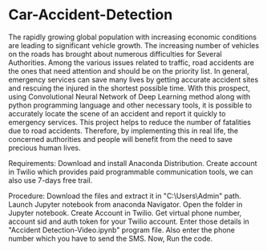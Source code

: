 # Car-Accident-Detection

The rapidly growing global population with increasing economic conditions are leading to significant vehicle growth. The increasing number of vehicles on the roads has brought about numerous difficulties for Several Authorities. Among the various issues related to traffic, road accidents are the ones that need attention and should be on the priority list. In general, emergency services can save many lives by getting accurate accident sites and rescuing the injured in the shortest possible time. With this prospect, using Convolutional Neural Network of Deep Learning method along with python programming language and other necessary tools, it is possible to accurately locate the scene of an accident and report it quickly to emergency services. This project helps to reduce the number of fatalities due to road accidents. Therefore, by implementing this in real life, the concerned authorities and people will benefit from the need to save precious human lives.



Requirements:
  Download and install Anaconda Distribution.
  Create account in Twilio which provides paid programmable communication tools, we can also use 7-days free trail.
  
Procedure:
  Download the files and extract it in "C:\Users\Admin" path.
  Launch Jupyter notebook from anaconda Navigator.
  Open the folder in Jupyter notebook.
  Create Account in Twilio.
  Get virtual phone number, account sid and auth token for your Twilio account.
  Enter those details in "Accident Detection-Video.ipynb" program file.
  Also enter the phone number which you have to send the SMS.
  Now, Run the code.



